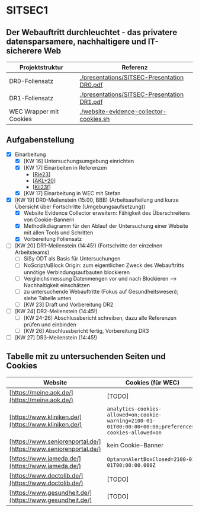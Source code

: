 # SITSEC1
## Der Webauftritt durchleuchtet - das privatere datensparsamere, nachhaltigere und IT-sicherere Web
| Projektstruktur | Referenz |
| --- | --- |
| DR0-Foliensatz | [./presentations/SITSEC-Presentation DR0.pdf](./presentations/SITSEC-Presentation%20DR0.pdf) |
| DR1-Foliensatz | [./presentations/SITSEC-Presentation DR1.pdf](./presentations/SITSEC-Presentation%20DR1.pdf) |
| WEC Wrapper mit Cookies | [./website-evidence-collector-cookies.sh](./website-evidence-collector-cookies.sh) |

## Aufgabenstellung
- [X] Einarbeitung
  - [X] [KW 16] Untersuchungsumgebung einrichten
  - [X] [KW 17] Einarbeiten in Referenzen
    - [[Rie23](https://github.com/EU-EDPS/website-evidence-collector)]
    - [[AKL+20](https://www.thinkmind.org/articles/securware_2020_2_80_30032.pdf)]
    - [[Kil23f](https://cloud.ovgu.de/s/N4NmmD79N9X5HZD)]
  - [X] [KW 17] Einarbeitung in WEC mit Stefan
- [X] [KW 19] DR0-Meilenstein (15:00, BBB) (Arbeitsaufteilung und kurze Übersicht über Fortschritte (Umgebungsaufsetzung))
  - [X] Website Evidence Collector erweitern: Fähigkeit des Überschreitens von Cookie-Bannern
  - [X] Methodikdiagramm für den Ablauf der Untersuchung einer Website mit allen Tools und Schritten
  - [X] Vorbereitung Foliensatz
- [ ] [KW 20] DR1-Meilenstein (14:45!) (Fortschritte der einzelnen Arbeitsteams)
  - [ ] SiSy ODT als Basis für Untersuchungen
  - [ ] NoScript/uBlock Origin: zum eigentlichen Zweck des Webauftritts unnötige Verbindungsaufbauten blockieren
  - [ ] Vergleichsmessung Datenmengen vor und nach Blockieren --> Nachhaltigkeit einschätzen
  - [ ] zu untersuchende Webauftritte (Fokus auf Gesundheitswesen); siehe Tabelle unten
  - [ ] [KW 23] Draft und Vorbereitung DR2
- [ ] [KW 24] DR2-Meilenstein (14:45!)
  - [ ] [KW 24-26] Abschlussbericht schreiben, dazu alle Referenzen prüfen und einbinden
  - [ ] [KW 26] Abschlussbericht fertig, Vorbereitung DR3
- [ ] [KW 27] DR3-Meilenstein (14:45!)

## Tabelle mit zu untersuchenden Seiten und Cookies
| Website | Cookies (für WEC) |
| --- | --- |
| [https://meine.aok.de/](https://meine.aok.de/) | [TODO] |
| [https://www.kliniken.de/](https://www.kliniken.de/) | `analytics-cookies-allowed=on;cookie-warning=2100-01-01T00:00:00+00:00;preferences-cookies-allowed=on` |
| [https://www.seniorenportal.de/](https://www.seniorenportal.de/) | kein Cookie-Banner |
| [https://www.jameda.de/](https://www.jameda.de/) | `OptanonAlertBoxClosed=2100-01-01T00:00:00.000Z` |
| [https://www.doctolib.de/](https://www.doctolib.de/) | [TODO] |
| [https://www.gesundheit.de/](https://www.gesundheit.de/) | [TODO] |
